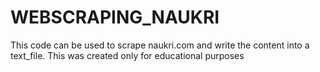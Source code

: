 # WEBSCRAPING_NAUKRI
This code can be used to scrape naukri.com and write the content into a text_file. This was created only for educational purposes
